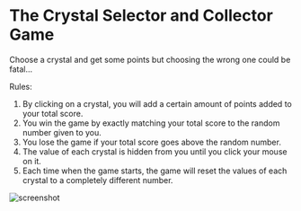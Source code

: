 # The Crystal Selector and Collector Game
Choose a crystal and get some points but choosing the wrong one could be fatal...

Rules:
1. By clicking on a crystal, you will add a certain amount of points added to your total score.
2. You win the game by exactly matching your total score to the random number given to you.
3. You lose the game if your total score goes above the random number.
4. The value of each crystal is hidden from you until you click your mouse on it.
5. Each time when the game starts, the game will reset the values of each crystal to a completely different number.

![screenshot](/assets/images/screenshotofwebsite2.png)
